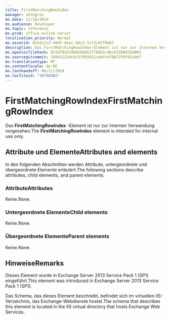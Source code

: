 ```yaml
---
title: FirstMatchingRowIndex
manager: sethgros
ms.date: 11/16/2014
ms.audience: Developer
ms.topic: reference
ms.prod: office-online-server
localization_priority: Normal
ms.assetid: dc63c2c2-40df-4eac-b8c2-1c72c87f9e6f
description: Das FirstMatchingRowIndex-Element ist nur zur internen Verwendung vorgesehen.
ms.openlocfilehash: 921df9d324981b6652f780b5c9bc63280d16d001
ms.sourcegitcommit: 34041125dc8c5f993b21cebfc4f8b72f0fd2cb6f
ms.translationtype: MT
ms.contentlocale: de-DE
ms.lasthandoff: 06/11/2018
ms.locfileid: "19758482"
---
```

# <a name="firstmatchingrowindex"></a><span data-ttu-id="4f790-103">FirstMatchingRowIndex</span><span class="sxs-lookup"><span data-stu-id="4f790-103">FirstMatchingRowIndex</span></span>

<span data-ttu-id="4f790-104">Das **FirstMatchingRowIndex** -Element ist nur zur internen Verwendung vorgesehen.</span><span class="sxs-lookup"><span data-stu-id="4f790-104">The **FirstMatchingRowIndex** element is intended for internal use only.</span></span> 

## <a name="attributes-and-elements"></a><span data-ttu-id="4f790-105">Attribute und Elemente</span><span class="sxs-lookup"><span data-stu-id="4f790-105">Attributes and elements</span></span>

<span data-ttu-id="4f790-106">In den folgenden Abschnitten werden Attribute, untergeordnete und übergeordnete Elemente erläutert.</span><span class="sxs-lookup"><span data-stu-id="4f790-106">The following sections describe attributes, child elements, and parent elements.</span></span>
  
### <a name="attributes"></a><span data-ttu-id="4f790-107">Attribute</span><span class="sxs-lookup"><span data-stu-id="4f790-107">Attributes</span></span>

<span data-ttu-id="4f790-108">Keine.</span><span class="sxs-lookup"><span data-stu-id="4f790-108">None.</span></span>
  
### <a name="child-elements"></a><span data-ttu-id="4f790-109">Untergeordnete Elemente</span><span class="sxs-lookup"><span data-stu-id="4f790-109">Child elements</span></span>

<span data-ttu-id="4f790-110">Keine.</span><span class="sxs-lookup"><span data-stu-id="4f790-110">None.</span></span>
  
### <a name="parent-elements"></a><span data-ttu-id="4f790-111">Übergeordnete Elemente</span><span class="sxs-lookup"><span data-stu-id="4f790-111">Parent elements</span></span>

<span data-ttu-id="4f790-112">Keine.</span><span class="sxs-lookup"><span data-stu-id="4f790-112">None.</span></span>
  
## <a name="remarks"></a><span data-ttu-id="4f790-113">Hinweise</span><span class="sxs-lookup"><span data-stu-id="4f790-113">Remarks</span></span>

<span data-ttu-id="4f790-114">Dieses Element wurde in Exchange Server 2013 Service Pack 1 (SP1) eingeführt.</span><span class="sxs-lookup"><span data-stu-id="4f790-114">This element was introduced in Exchange Server 2013 Service Pack 1 (SP1).</span></span>
  
<span data-ttu-id="4f790-115">Das Schema, das dieses Element beschreibt, befindet sich im virtuellen IIS-Verzeichnis, das Exchange-Webdienste hostet.</span><span class="sxs-lookup"><span data-stu-id="4f790-115">The schema that describes this element is located in the IIS virtual directory that hosts Exchange Web Services.</span></span>
  

